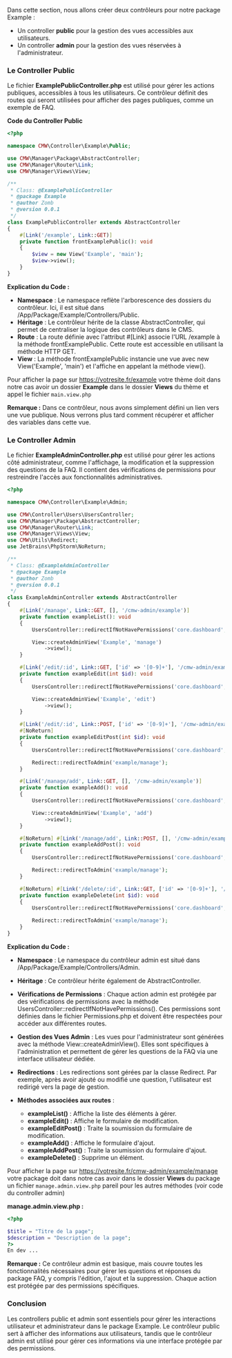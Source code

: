 Dans cette section, nous allons créer deux contrôleurs pour notre package Example :

- Un controller **public** pour la gestion des vues accessibles aux utilisateurs.
- Un controller **admin** pour la gestion des vues réservées à l'administrateur.

### Le Controller Public
Le fichier **ExamplePublicController.php** est utilisé pour gérer les actions publiques, accessibles à tous les utilisateurs. Ce contrôleur définit des routes qui seront utilisées pour afficher des pages publiques, comme un exemple de FAQ.

**Code du Controller Public**

```php
<?php

namespace CMW\Controller\Example\Public;

use CMW\Manager\Package\AbstractController;
use CMW\Manager\Router\Link;
use CMW\Manager\Views\View;

/**
 * Class: @ExamplePublicController
 * @package Example
 * @author Zomb
 * @version 0.0.1
 */
class ExamplePublicController extends AbstractController
{
    #[Link('/example', Link::GET)]
    private function frontExamplePublic(): void
    {
        $view = new View('Example', 'main');
        $view->view();
    }
}
```

**Explication du Code :**
- **Namespace** : Le namespace reflète l'arborescence des dossiers du contrôleur. Ici, il est situé dans /App/Package/Example/Controllers/Public.
- **Héritage** : Le contrôleur hérite de la classe AbstractController, qui permet de centraliser la logique des contrôleurs dans le CMS.
- **Route** : La route définie avec l'attribut #[Link] associe l'URL /example à la méthode frontExamplePublic. Cette route est accessible en utilisant la méthode HTTP GET.
- **View** : La méthode frontExamplePublic instancie une vue avec new View('Example', 'main') et l'affiche en appelant la méthode view().

Pour afficher la page sur https://votresite.fr/example votre thème doit dans notre cas avoir un dossier **Example** dans le dossier **Views** du thème et appel le fichier `main.view.php`

**Remarque :**
Dans ce contrôleur, nous avons simplement défini un lien vers une vue publique. Nous verrons plus tard comment récupérer et afficher des variables dans cette vue.

### Le Controller Admin
Le fichier **ExampleAdminController.php** est utilisé pour gérer les actions côté administrateur, comme l'affichage, la modification et la suppression des questions de la FAQ. Il contient des vérifications de permissions pour restreindre l'accès aux fonctionnalités administratives.
```php
<?php

namespace CMW\Controller\Example\Admin;

use CMW\Controller\Users\UsersController;
use CMW\Manager\Package\AbstractController;
use CMW\Manager\Router\Link;
use CMW\Manager\Views\View;
use CMW\Utils\Redirect;
use JetBrains\PhpStorm\NoReturn;

/**
 * Class: @ExampleAdminController
 * @package Example
 * @author Zomb
 * @version 0.0.1
 */
class ExampleAdminController extends AbstractController
{
    #[Link('/manage', Link::GET, [], '/cmw-admin/example')]
    private function exampleList(): void
    {
        UsersController::redirectIfNotHavePermissions('core.dashboard', 'example.show');

        View::createAdminView('Example', 'manage')
            ->view();
    }

    #[Link('/edit/:id', Link::GET, ['id' => '[0-9]+'], '/cmw-admin/example')]
    private function exampleEdit(int $id): void
    {
        UsersController::redirectIfNotHavePermissions('core.dashboard', 'example.edit');

        View::createAdminView('Example', 'edit')
            ->view();
    }

    #[Link('/edit/:id', Link::POST, ['id' => '[0-9]+'], '/cmw-admin/example')]
    #[NoReturn]
    private function exampleEditPost(int $id): void
    {
        UsersController::redirectIfNotHavePermissions('core.dashboard', 'example.edit');

        Redirect::redirectToAdmin('example/manage');
    }

    #[Link('/manage/add', Link::GET, [], '/cmw-admin/example')]
    private function exampleAdd(): void
    {
        UsersController::redirectIfNotHavePermissions('core.dashboard', 'example.create');

        View::createAdminView('Example', 'add')
            ->view();
    }

    #[NoReturn] #[Link('/manage/add', Link::POST, [], '/cmw-admin/example')]
    private function exampleAddPost(): void
    {
        UsersController::redirectIfNotHavePermissions('core.dashboard', 'example.create');

        Redirect::redirectToAdmin('example/manage');
    }

    #[NoReturn] #[Link('/delete/:id', Link::GET, ['id' => '[0-9]+'], '/cmw-admin/example')]
    private function exampleDelete(int $id): void
    {
        UsersController::redirectIfNotHavePermissions('core.dashboard', 'example.delete');

        Redirect::redirectToAdmin('example/manage');
    }
}
```

**Explication du Code :**
- **Namespace** : Le namespace du contrôleur admin est situé dans /App/Package/Example/Controllers/Admin.

- **Héritage** : Ce contrôleur hérite également de AbstractController.

- **Vérifications de Permissions** : Chaque action admin est protégée par des vérifications de permissions avec la méthode UsersController::redirectIfNotHavePermissions(). Ces permissions sont définies dans le fichier Permissions.php et doivent être respectées pour accéder aux différentes routes.

- **Gestion des Vues Admin** : Les vues pour l'administrateur sont générées avec la méthode View::createAdminView(). Elles sont spécifiques à l'administration et permettent de gérer les questions de la FAQ via une interface utilisateur dédiée.

- **Redirections** : Les redirections sont gérées par la classe Redirect. Par exemple, après avoir ajouté ou modifié une question, l'utilisateur est redirigé vers la page de gestion.

- **Méthodes associées aux routes** :
  - **exampleList()** : Affiche la liste des éléments à gérer.
  - **exampleEdit()** : Affiche le formulaire de modification.
  - **exampleEditPost()** : Traite la soumission du formulaire de modification.
  - **exampleAdd()** : Affiche le formulaire d'ajout.
  - **exampleAddPost()** : Traite la soumission du formulaire d'ajout.
  - **exampleDelete()** : Supprime un élément.

Pour afficher la page sur https://votresite.fr/cmw-admin/example/manage votre package doit dans notre cas avoir dans le dossier **Views** du package un fichier `manage.admin.view.php` pareil pour les autres méthodes (voir code du controller admin)

**manage.admin.view.php :**
```php
<?php

$title = "Titre de la page";
$description = "Description de la page";
?>
En dev ...
```

**Remarque :**
Ce contrôleur admin est basique, mais couvre toutes les fonctionnalités nécessaires pour gérer les questions et réponses du package FAQ, y compris l'édition, l'ajout et la suppression. Chaque action est protégée par des permissions spécifiques.

### Conclusion
Les controllers public et admin sont essentiels pour gérer les interactions utilisateur et administrateur dans le package Example. Le contrôleur public sert à afficher des informations aux utilisateurs, tandis que le contrôleur admin est utilisé pour gérer ces informations via une interface protégée par des permissions.